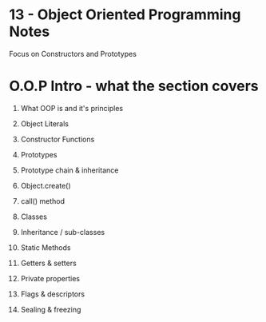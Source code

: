# 13 - Object Oriented Programming Notes
Focus on Constructors and Prototypes

# O.O.P Intro - what the section covers
1. What OOP is and it's principles
2. Object Literals
3. Constructor Functions
4. Prototypes
5. Prototype chain & inheritance
6. Object.create()
7. call() method

8. Classes
9. Inheritance / sub-classes
10. Static Methods
11. Getters & setters
12. Private properties
13. Flags & descriptors
14. Sealing & freezing

